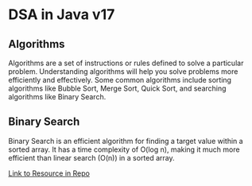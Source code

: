 # DSA in Java v17

## Algorithms

Algorithms are a set of instructions or rules defined to solve a particular problem. Understanding algorithms will help you solve problems more efficiently and effectively. Some common algorithms include sorting algorithms like Bubble Sort, Merge Sort, Quick Sort, and searching algorithms like Binary Search.

## Binary Search
Binary Search is an efficient algorithm for finding a 
target value within a sorted array.
It has a time complexity of O(log n), 
making it much more efficient than linear search (O(n)) 
in a sorted array.

[Link to Resource in Repo](https://github.com/Clue355/java_dsa_practice/blob/master/src/BinarySearch/BinarySearchExample.java#L36)

